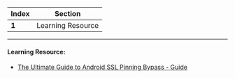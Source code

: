 Index | Section
---   | ---
**1** | Learning Resource

---

#### Learning Resource:

* [The Ultimate Guide to Android SSL Pinning Bypass - Guide](https://redhuntlabs.com/ultimate-guide-to-android-ssl-pinning-bypass)
